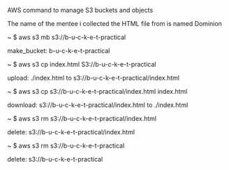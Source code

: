 AWS command to manage S3 buckets and objects

The name of the mentee i collected the HTML file from is named Dominion

~ $ aws s3 mb s3://b-u-c-k-e-t-practical

make_bucket: b-u-c-k-e-t-practical

~ $ aws s3 cp index.html S3://b-u-c-k-e-t-practical

upload: ./index.html to s3://b-u-c-k-e-t-practical/index.html 

~ $ aws s3 cp s3://b-u-c-k-e-t-practical/index.html index.html 

download: s3://b-u-c-k-e-t-practical/index.html to ./index.html

~ $ aws s3 rm s3://b-u-c-k-e-t-practical/index.html

delete: s3://b-u-c-k-e-t-practical/index.html

~ $ aws s3 rm s3://b-u-c-k-e-t-practical

delete: s3://b-u-c-k-e-t-practical
